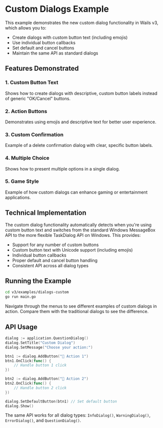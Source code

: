 # Custom Dialogs Example

This example demonstrates the new custom dialog functionality in Wails v3, which allows you to:

- Create dialogs with custom button text (including emojis)
- Use individual button callbacks
- Set default and cancel buttons
- Maintain the same API as standard dialogs

## Features Demonstrated

### 1. Custom Button Text
Shows how to create dialogs with descriptive, custom button labels instead of generic "OK/Cancel" buttons.

### 2. Action Buttons
Demonstrates using emojis and descriptive text for better user experience.

### 3. Custom Confirmation
Example of a delete confirmation dialog with clear, specific button labels.

### 4. Multiple Choice
Shows how to present multiple options in a single dialog.

### 5. Game Style
Example of how custom dialogs can enhance gaming or entertainment applications.

## Technical Implementation

The custom dialog functionality automatically detects when you're using custom button text and switches from the standard Windows MessageBox API to the more flexible TaskDialog API on Windows. This provides:

- Support for any number of custom buttons
- Custom button text with Unicode support (including emojis)
- Individual button callbacks
- Proper default and cancel button handling
- Consistent API across all dialog types

## Running the Example

```bash
cd v3/examples/dialogs-custom
go run main.go
```

Navigate through the menus to see different examples of custom dialogs in action. Compare them with the traditional dialogs to see the difference.

## API Usage

```go
dialog := application.QuestionDialog()
dialog.SetTitle("Custom Dialog")
dialog.SetMessage("Choose your action:")

btn1 := dialog.AddButton("🎯 Action 1")
btn1.OnClick(func() {
    // Handle button 1 click
})

btn2 := dialog.AddButton("🔧 Action 2") 
btn2.OnClick(func() {
    // Handle button 2 click
})

dialog.SetDefaultButton(btn1) // Set default button
dialog.Show()
```

The same API works for all dialog types: `InfoDialog()`, `WarningDialog()`, `ErrorDialog()`, and `QuestionDialog()`.